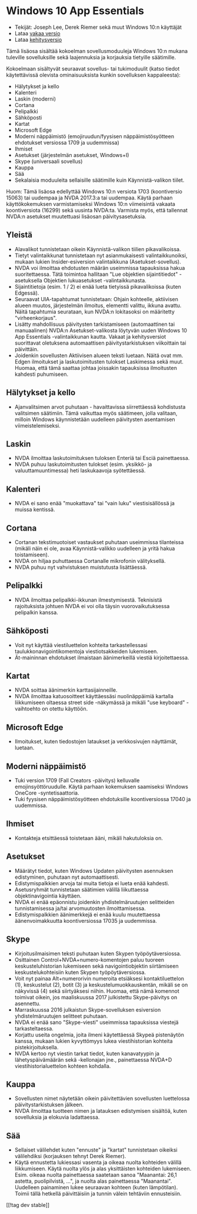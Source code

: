 # Windows 10 App Essentials #

* Tekijät: Joseph Lee, Derek Riemer sekä muut Windows 10:n käyttäjät
* Lataa [vakaa versio][1]
* Lataa [kehitysversio][2]

Tämä lisäosa sisältää kokoelman sovellusmoduuleja Windows 10:n mukana
tuleville sovelluksille sekä laajennuksia ja korjauksia tietyille
säätimille.

Kokoelmaan sisältyvät seuraavat sovellus- tai tukimoduulit (katso tiedot
käytettävissä olevista ominaisuuksista kunkin sovelluksen kappaleesta):

* Hälytykset ja kello
* Kalenteri
* Laskin (moderni)
* Cortana
* Pelipalkki
* Sähköposti
* Kartat
* Microsoft Edge
* Moderni näppäimistö (emojiruudun/fyysisen näppäimistösyötteen ehdotukset
  versiossa 1709 ja uudemmissa)
* Ihmiset
* Asetukset (järjestelmän asetukset, Windows+I)
* Skype (universaali sovellus)
* Kauppa
* Sää
* Sekalaisia moduuleita sellaisille säätimille kuin Käynnistä-valikon
  tiilet.

Huom: Tämä lisäosa edellyttää Windows 10:n versiota 1703 (koontiversio
15063) tai uudempaa ja NVDA 2017.3:a tai uudempaa. Käytä parhaan
käyttökokemuksen varmistamiseksi Windows 10:n viimeisintä vakaata
koontiversiota (16299) sekä uusinta NVDA:ta. Varmista myös, että tallennat
NVDA:n asetukset muutettuasi lisäosan päivitysasetuksia.

## Yleistä

* Alavalikot tunnistetaan oikein Käynnistä-valikon tiilien pikavalikoissa.
* Tietyt valintaikkunat tunnistetaan nyt asianmukaisesti valintaikkunoiksi,
  mukaan lukien Insider-esiversion valintaikkuna (Asetukset-sovellus).
* NVDA voi ilmoittaa ehdotusten määrän useimmissa tapauksissa hakua
  suoritettaessa. Tätä toimintoa hallitaan "Lue objektien sijaintitiedot"
  -asetuksella Objektien lukuasetukset -valintaikkunasta.
* Sijaintitietoja (esim. 1 / 2) ei enää lueta tietyissä pikavalikoissa
  (kuten Edgessä).
* Seuraavat UIA-tapahtumat tunnistetaan: Ohjain kohteelle, aktiivisen alueen
  muutos, järjestelmän ilmoitus, elementti valittu, ikkuna avattu. Näitä
  tapahtumia seurataan, kun NVDA:n lokitasoksi on määritetty
  "virheenkorjaus".
* Lisätty mahdollisuus päivitysten tarkistamiseen (automaattinen tai
  manuaalinen) NVDA:n Asetukset-valikosta löytyvän uuden Windows 10 App
  Essentials -valintaikkunan kautta. Vakaat ja kehitysversiot suorittavat
  oletuksena automaattisen päivitystarkistuksen viikoittain tai päivittäin.
* Joidenkin sovellusten Aktiivisen alueen teksti luetaan. Näitä ovat
  mm. Edgen ilmoitukset ja laskutoimitusten tulokset Laskimessa sekä
  muut. Huomaa, että tämä saattaa johtaa joissakin tapauksissa ilmoitusten
  kahdesti puhumiseen.

## Hälytykset ja kello

* Ajanvalitsimen arvot puhutaan - havaittavissa siirrettäessä kohdistusta
  valitsimen säätimiin. Tämä vaikuttaa myös säätimeen, jolla valitaan,
  milloin Windows käynnistetään uudelleen päivitysten asentamisen
  viimeistelemiseksi.

## Laskin

* NVDA ilmoittaa laskutoimituksen tuloksen Enteriä tai Esciä painettaessa.
* NVDA puhuu laskutoimitusten tulokset (esim. yksikkö- ja
  valuuttamuuntimessa) heti laskukaavoja syötettäessä.

## Kalenteri

* NVDA ei sano enää "muokattava" tai "vain luku" viestisisällössä ja muissa
  kentissä.

## Cortana

* Cortanan tekstimuotoiset vastaukset puhutaan useimmissa tilanteissa
  (mikäli näin ei ole, avaa Käynnistä-valikko uudelleen ja yritä hakua
  toistamiseen).
* NVDA on hiljaa puhuttaessa Cortanalle mikrofonin välityksellä.
* NVDA puhuu nyt vahvistuksen muistutusta lisättäessä.

## Pelipalkki

* NVDA ilmoittaa pelipalkki-ikkunan ilmestymisestä. Teknisistä rajoituksista
  johtuen NVDA ei voi olla täysin vuorovaikutuksessa pelipalkin kanssa.

## Sähköposti

* Voit nyt käyttää viestiluettelon kohteita tarkastellessasi
  taulukkonavigointikomentoja viestiotsakkeiden lukemiseen.
* Ät-maininnan ehdotukset ilmaistaan äänimerkeillä viestiä kirjoitettaessa.

## Kartat

* NVDA soittaa äänimerkin karttasijainneille.
* NVDA ilmoittaa katuosoitteet käyttäessäsi nuolinäppäimiä kartalla
  liikkumiseen oltaessa street side -näkymässä ja mikäli "use keyboard"
  -vaihtoehto on otettu käyttöön.

## Microsoft Edge

* Ilmoitukset, kuten tiedostojen lataukset ja verkkosivujen näyttämät,
  luetaan.

## Moderni näppäimistö

* Tuki version 1709 (Fall Creators -päivitys) kelluvalle
  emojinsyöttöruudulle. Käytä parhaan kokemuksen saamiseksi Windows OneCore
  -syntetisaattoria.
* Tuki fyysisen näppäimistösyötteen ehdotuksille koontiversiossa 17040 ja
  uudemmissa.

## Ihmiset

* Kontakteja etsittäessä toistetaan ääni, mikäli hakutuloksia on.

## Asetukset

* Määrätyt tiedot, kuten Windows Updaten päivitysten asennuksen edistyminen,
  puhutaan nyt automaattisesti.
* Edistymispalkkien arvoja tai muita tietoja ei lueta enää kahdesti.
* Asetusryhmät tunnistetaan säätimien välillä liikuttaessa
  objektinavigointia käyttäen.
* NVDA ei enää epäonnistu joidenkin yhdistelmäruutujen selitteiden
  tunnistamisessa ja/tai arvomuutosten ilmoittamisessa.
* Edistymispalkkien äänimerkkejä ei enää kuulu muutettaessa
  äänenvoimakkuutta koontiversiossa 17035 ja uudemmissa.

## Skype

* Kirjoitusilmaisimen teksti puhutaan kuten Skypen työpöytäversiossa.
* Osittainen Control+NVDA+numero-komentojen paluu tuoreen
  keskusteluhistorian lukemiseen sekä navigointiobjektin siirtämiseen
  keskustelukohteisiin kuten Skypen työpöytäversiossa.
* Voit nyt painaa Alt+numerorivin numeroita etsiäksesi kontaktiluettelon
  (1), keskustelut (2), botit (3) ja keskustelumuokkauskentän, mikäli se on
  näkyvissä (4) sekä siirtyäksesi niihin. Huomaa, että nämä komennot
  toimivat oikein, jos maaliskuussa 2017 julkistettu Skype-päivitys on
  asennettu.
* Marraskuussa 2016 julkaistun Skype-sovelluksen esiversion
  yhdistelmäruutujen selitteet puhutaan.
* NVDA ei enää sano "Skype-viesti" useimmissa tapauksissa viestejä
  tarkasteltaessa.
* Korjattu useita ongelmia, joita ilmeni käytettäessä Skypeä pistenäytön
  kanssa, mukaan lukien kyvyttömyys lukea viestihistorian kohteita
  pistekirjoituksella.
* NVDA kertoo nyt viestin tarkat tiedot, kuten kanavatyypin ja
  lähetyspäivämäärän sekä -kellonajan jne., painettaessa NVDA+D
  viestihistorialuettelon kohteen kohdalla.

## Kauppa

* Sovellusten nimet näytetään oikein päivitettävien sovellusten luettelossa
  päivitystarkistuksen jälkeen.
* NVDA ilmoittaa tuotteen nimen ja latauksen edistymisen sisältöä, kuten
  sovelluksia ja elokuvia ladattaessa.

## Sää

* Sellaiset välilehdet kuten "ennuste" ja "kartat" tunnistetaan oikeiksi
  välilehdiksi (korjauksen tehnyt Derek Riemer).
* Käytä ennustetta lukiessasi vasenta ja oikeaa nuolta kohteiden välillä
  liikkumiseen. Käytä nuolta ylös ja alas yksittäisten kohteiden
  lukemiseen. Esim.  oikeaa nuolta painettaessa saatetaan sanoa "Maanantai:
  26,1 astetta, puolipilvistä, ...", ja nuolta alas painettaessa
  "Maanantai". Uudelleen painaminen lukee seuraavan kohteen (kuten
  lämpötilan). Toimii tällä hetkellä päivittäisiin ja tunnin välein
  tehtäviin ennusteisiin.

[[!tag dev stable]]

[1]: https://addons.nvda-project.org/files/get.php?file=w10

[2]: https://addons.nvda-project.org/files/get.php?file=w10-dev
